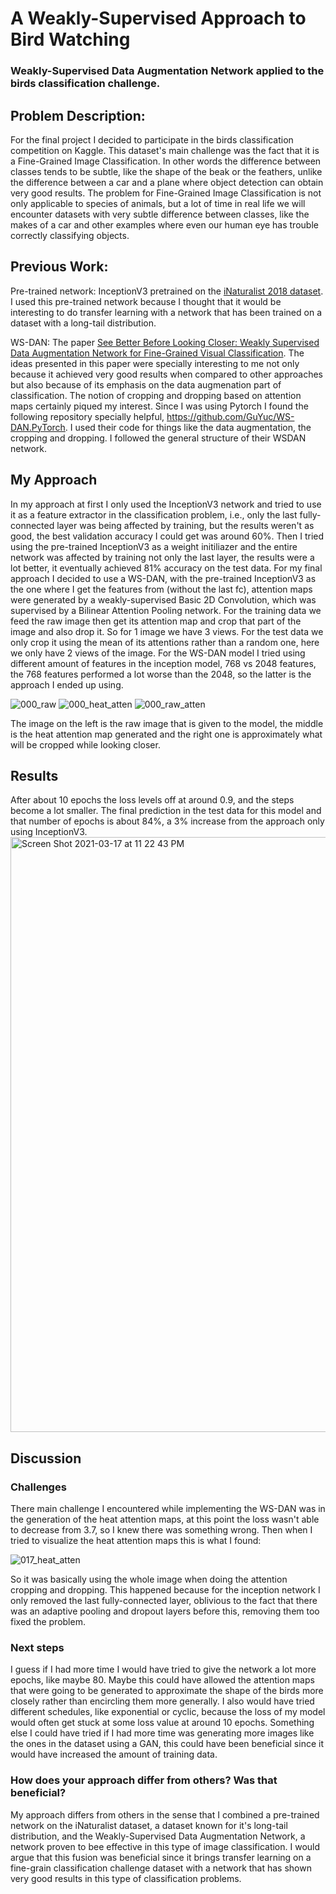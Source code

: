 # A Weakly-Supervised Approach to Bird Watching

### Weakly-Supervised Data Augmentation Network applied to the birds classification challenge.

## Problem Description:
For the final project I decided to participate in the birds classification competition on Kaggle. This dataset's main challenge was the fact that it is a Fine-Grained Image Classification. In other words the difference between classes tends to be subtle, like the shape of the beak or the feathers, unlike the difference between a car and a plane where object detection can obtain very good results. The problem for Fine-Grained Image Classification is not only applicable to species of animals, but a lot of time in real life we will encounter datasets with very subtle difference between classes, like the makes of a car and other examples where even our human eye has trouble correctly classifying objects.

## Previous Work:
Pre-trained network: InceptionV3 pretrained on the [iNaturalist 2018 dataset](https://github.com/macaodha/inat_comp_2018). I used this pre-trained network because I thought that it would be interesting to do transfer learning with a network that has been trained on a dataset with a long-tail distribution. 

WS-DAN: The paper [See Better Before Looking Closer: Weakly Supervised Data Augmentation Network for Fine-Grained Visual Classification](https://arxiv.org/abs/1901.09891). The ideas presented in this paper were specially interesting to me not only because it achieved very good results when compared to other approaches but also because of its emphasis on the data augmenation part of classification. The notion of cropping and dropping based on attention maps certainly piqued my interest. Since I was using Pytorch I found the following repository specially helpful, https://github.com/GuYuc/WS-DAN.PyTorch. I used their code for things like the data augmentation, the cropping and dropping. I followed the general structure of their WSDAN network.

## My Approach
In my approach at first I only used the InceptionV3 network and tried to use it as a feature extractor in the classification problem, i.e., only the last fully-connected layer was being affected by training, but the results weren't as good, the best validation accuracy I could get was around 60%. Then I tried using the pre-trained InceptionV3 as a weight initiliazer and the entire network was affected by training not only the last layer, the results were a lot better, it eventually achieved 81% accuracy on the test data. For my final approach I decided to use a WS-DAN, with the pre-trained InceptionV3 as the one where I get the features from (without the last fc), attention maps were generated by a weakly-supervised Basic 2D Convolution, which was supervised by a Bilinear Attention Pooling network. For the training data we feed the raw image then get its attention map and crop that part of the image and also drop it. So for 1 image we have 3 views. For the test data we only crop it using the mean of its attentions rather than a random one, here we only have 2 views of the image. For the WS-DAN model I tried using different amount of features in the inception model, 768 vs 2048 features, the 768 features performed a lot worse than the 2048, so the latter is the approach I ended up using.

![000_raw](https://user-images.githubusercontent.com/37814449/111572064-ee11cf00-8775-11eb-9ddb-d22d014d44b0.jpg)
![000_heat_atten](https://user-images.githubusercontent.com/37814449/111572068-f10cbf80-8775-11eb-92ef-3a8047481d9a.jpg)
![000_raw_atten](https://user-images.githubusercontent.com/37814449/111572056-ea7e4800-8775-11eb-9700-9cbebe59ad38.jpg)

The image on the left is the raw image that is given to the model, the middle is the heat attention map generated and the right one is approximately what will be cropped while looking closer.

## Results
After about 10 epochs the loss levels off at around 0.9, and the steps become a lot smaller. The final prediction in the test data for this model and that number of epochs is about 84%, a 3% increase from the approach only using InceptionV3.
<img width="952" alt="Screen Shot 2021-03-17 at 11 22 43 PM" src="https://user-images.githubusercontent.com/37814449/111573040-be63c680-8777-11eb-9fa3-3d9047f734fa.png">

## Discussion
### Challenges
There main challenge I encountered while implementing the WS-DAN was in the generation of the heat attention maps, at this point the loss wasn't able to decrease from 3.7, so I knew there was something wrong. Then when I tried to visualize the heat attention maps this is what I found:

![017_heat_atten](https://user-images.githubusercontent.com/37814449/111573504-a80a3a80-8778-11eb-98d2-7256af806c1b.jpg)

So it was basically using the whole image when doing the attention cropping and dropping. This happened because for the inception network I only removed the last fully-connected layer, oblivious to the fact that there was an adaptive pooling and dropout layers before this, removing them too fixed the problem. 

### Next steps
I guess if I had more time I would have tried to give the network a lot more epochs, like maybe 80. Maybe this could have allowed the attention maps that were going to be generated to approximate the shape of the birds more closely rather than encircling them more generally. I also would have tried different schedules, like exponential or cyclic, because the loss of my model would often get stuck at some loss value at around 10 epochs. 
Something else I could have tried if I had more time was generating more images like the ones in the dataset using a GAN, this could have been beneficial since it would have increased the amount of training data.

### How does your approach differ from others? Was that beneficial?
My approach differs from others in the sense that I combined a pre-trained network on the iNaturalist dataset, a dataset known for it's long-tail distribution, and the Weakly-Supervised Data Augmentation Network, a network proven to bee effective in this type of image classification. I would argue that this fusion was beneficial since it brings transfer learning on a fine-grain classification challenge dataset with a network that has shown very good results in this type of classification problems.


